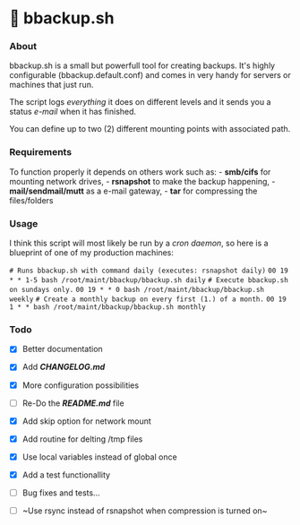 # 💾 bbackup.sh

### About

bbackup.sh is a small but powerfull tool for creating backups.
It's highly configurable (bbackup.default.conf) and comes in very handy for servers or machines that just run.

The script logs *everything* it does on different levels and it sends you a status *e-mail* when it has finished.

You can define up to two (2) different mounting points with associated path.


### Requirements

To function properly it depends on others work such as:
    - **smb/cifs** for mounting network drives, 
    - **rsnapshot** to make the backup happening,
    - **mail/sendmail/mutt** as a e-mail gateway,
    - **tar** for compressing the files/folders


### Usage

I think this script will most likely be run by a *cron daemon*, so here is a blueprint of one of my production machines:

`# Runs bbackup.sh with command daily (executes: rsnapshot daily)`
`00 19 * * 1-5 bash /root/maint/bbackup/bbackup.sh daily`
`# Execute bbackup.sh on sundays only.`
`00 19 * * 0 bash /root/maint/bbackup/bbackup.sh weekly`
`# Create a monthly backup on every first (1.) of a month.`
`00 19 1 * * bash /root/maint/bbackup/bbackup.sh monthly`


### Todo

- [x] Better documentation
- [x] Add ***CHANGELOG.md***
- [x] More configuration possibilities
- [ ] Re-Do the ***README.md*** file
- [x] Add skip option for network mount
- [x] Add routine for delting /tmp files
- [x] Use local variables instead of global once
- [x] Add a test functionallity
- [ ] Bug fixes and tests...
- [ ] ~Use rsync instead of rsnapshot when compression is turned on~


